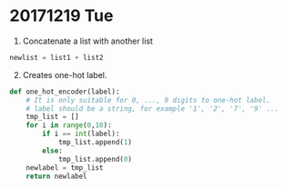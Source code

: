 # 20171219 Tue
1. Concatenate a list with another list
```python
newlist = list1 + list2
```
2. Creates one-hot label.
```python
def one_hot_encoder(label):
    # It is only suitable for 0, ..., 9 digits to one-hot label.
    # label should be a string, for example '1', '2', '7', '9' ... 
    tmp_list = []
    for i in range(0,10):
        if i == int(label):
            tmp_list.append(1)
        else:
            tmp_list.append(0)
    newlabel = tmp_list
    return newlabel
```
